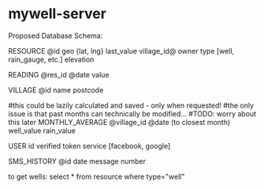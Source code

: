 # mywell-server

Proposed Database Schema:

RESOURCE
@id
geo {lat, lng}
last_value
village_id@
owner
type [well, rain_gauge, etc.]
elevation 

READING
@res_id
@date
value

VILLAGE
@id
name
postcode

#this could be lazily calculated and saved - only when requested!
#the only issue is that past months can technically be modified...
#TODO: worry about this later
MONTHLY_AVERAGE
@village_id
@date (to closest month)
well_value
rain_value

USER
id
verified
token
service [facebook, google]

SMS_HISTORY
@id
date
message
number


to get wells:
select * from resource where type="well"